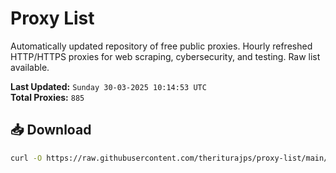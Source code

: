 # Proxy List

Automatically updated repository of free public proxies. Hourly refreshed HTTP/HTTPS proxies for web scraping, cybersecurity, and testing. Raw list available.

**Last Updated:** `Sunday 30-03-2025 10:14:53 UTC`  
**Total Proxies:** `885`

## 📥 Download
```bash
curl -O https://raw.githubusercontent.com/theriturajps/proxy-list/main/proxies.txt
